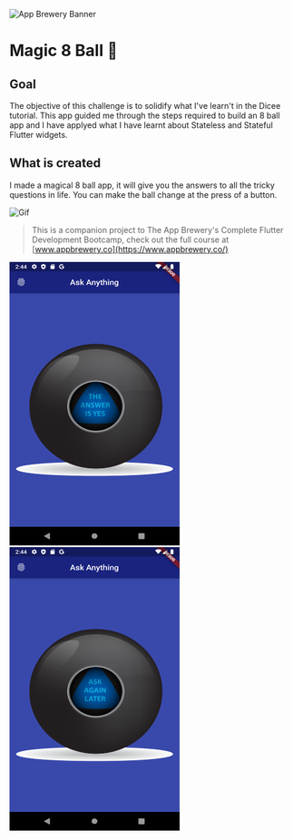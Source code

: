 ![App Brewery Banner](https://github.com/londonappbrewery/Images/blob/master/AppBreweryBanner.png)


# Magic 8 Ball 🎱

## Goal

The objective of this challenge is to solidify what I've learn't in the Dicee tutorial. This app guided me through the steps required to build an 8 ball app and I have applyed what I have learnt about Stateless and Stateful Flutter widgets.


## What is created

I made a magical 8 ball app, it will give you the answers to all the tricky questions in life. You can make the ball change at the press of a button. 

![Gif](https://github.com/londonappbrewery/Images/blob/master/8-ball-flutter-gif.gif)


>This is a companion project to The App Brewery's Complete Flutter Development Bootcamp, check out the full course at [www.appbrewery.co](https://www.appbrewery.co/)

<img src="https://github.com/ArafatRohan93/Magic_8_Ball_Flutter/blob/master/Screenshot1.png" width="300" height="500">
<img src="https://github.com/ArafatRohan93/Magic_8_Ball_Flutter/blob/master/Screenshot2.png" width="300" height="500">
